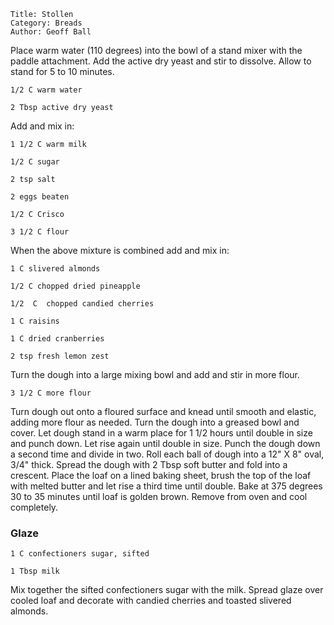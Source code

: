 ~~~ recipe-info
Title: Stollen
Category: Breads
Author: Geoff Ball
~~~

Place warm water (110 degrees) into the bowl of a stand mixer with the paddle attachment. Add the
active dry yeast and stir to dissolve. Allow to stand for 5 to 10 minutes.

~~~ recipe-ingredients
1/2 C warm water

2 Tbsp active dry yeast
~~~

Add and mix in:

~~~ recipe-ingredients
1 1/2 C warm milk

1/2 C sugar

2 tsp salt

2 eggs beaten

1/2 C Crisco

3 1/2 C flour
~~~

When the above mixture is combined add and mix in:

~~~ recipe-ingredients
1 C slivered almonds

1/2 C chopped dried pineapple

1/2  C  chopped candied cherries

1 C raisins

1 C dried cranberries

2 tsp fresh lemon zest
~~~

Turn the dough into a large mixing bowl and add and stir in more flour.

~~~ recipe-ingredients
3 1/2 C more flour
~~~

Turn dough out onto a floured surface and knead until smooth and elastic, adding more flour as
needed. Turn the dough into a greased bowl and cover. Let dough stand in a warm place for 1 1/2
hours until double in size and punch down. Let rise again until double in size. Punch the dough down
a second time and divide in two. Roll each ball of dough into a 12" X 8" oval, 3/4" thick. Spread
the dough with 2 Tbsp soft butter and fold into a crescent. Place the loaf on a lined baking sheet,
brush the top of the loaf with melted butter and let rise a third time until double. Bake at 375
degrees 30 to 35 minutes until loaf is golden brown. Remove from oven and cool completely.


### Glaze

~~~ recipe-ingredients
1 C confectioners sugar, sifted

1 Tbsp milk
~~~

Mix together the sifted confectioners sugar with the milk. Spread glaze over cooled loaf and
decorate with candied cherries and toasted slivered almonds.
